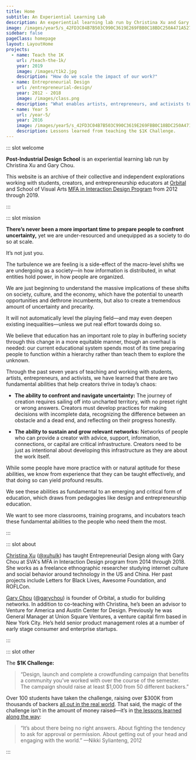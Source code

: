 ```yaml
---
title: Home
subtitle: An Experiential Learning Lab
description: An experiential learning lab run by Christina Xu and Gary Chou
image: /images/year5/s_42FD3C04B7B503C990C3619E269FBB0C18BDC250A471A52735CC280C239EE4C5_1485269191543_file.png
sidebar: false
pageClass: homepage
layout: LayoutHome
projects:
  - name: Teach the 1K
    url: /teach-the-1k/
    year: 2019
    image: /images/t1k2.jpg
    description: "How do we scale the impact of our work?"
  - name: Entrepreneurial Design
    url: /entrepreneurial-design/
    year: 2012 - 2018
    image: /images/class.png
    description: "What enables artists, entrepreneurs, and activists to be successful in today’s networked world?"
  - name: Year 5
    url: /year-5/
    year: 2016
    image: /images/year5/s_42FD3C04B7B503C990C3619E269FBB0C18BDC250A471A52735CC280C239EE4C5_1485269191543_file.png
    description: Lessons learned from teaching the $1K Challenge.
---
```


::: slot welcome

**Post-Industrial Design School** is an experiential learning lab run by Christina Xu and Gary Chou.

This website is an archive of their collective and independent explorations working with students, creators, and entrepreneurship educators at [Orbital](https://orbital.nyc) and School of Visual Arts [MFA in Interaction Design Program](http://interactiondesign.sva.edu) from 2012 through 2019.

:::


::: slot mission

**There’s never been a more important time to prepare people to confront uncertainty,** yet we are under-resourced and unequipped as a society to do so at scale.

It’s not just you.

The turbulence we are feeling is a side-effect of the macro-level shifts we are undergoing as a society—in how information is distributed, in what entities hold power, in how people are organized.

We are just beginning to understand the massive implications of these shifts on society, culture, and the economy, which have the potential to unearth opportunities and dethrone incumbents, but also to create a tremendous amount of uncertainty and precarity.

It will not automatically level the playing field—and may even deepen existing inequalities—unless we put real effort towards doing so.

We believe that education has an important role to play in buffering society through this change in a more equitable manner, though an overhaul is needed: our current educational system spends most of its time preparing people to function within a hierarchy rather than teach them to explore the unknown.

Through the past seven years of teaching and working with students, artists, entrepreneurs, and activists, we have learned that there are two fundamental abilities that help creators thrive in today’s chaos:

* **The ability to confront and navigate uncertainty:** The journey of creation requires sailing off into uncharted territory, with no preset right or wrong answers. Creators must develop practices for making decisions with incomplete data, recognizing the difference between an obstacle and a dead end, and reflecting on their progress honestly.

* **The ability to sustain and grow relevant networks:** Networks of people who can provide a creator with advice, support, information, connections, or capital are critical infrastructure. Creators need to be just as intentional about developing this infrastructure as they are about the work itself.

While some people have more practice with or natural aptitude for these abilities, we know from experience that they can be taught effectively, and that doing so can yield profound results.

We see these abilities as fundamental to an emerging and critical form of education, which draws from pedagogies like design and entrepreneurship education.

We want to see more classrooms, training programs, and incubators teach these fundamental abilities to the people who need them the most.

:::

::: slot about

[Christina Xu](http://christinaxu.org/) ([@xuhulk](https://twitter.com/xuhulk)) has taught Entrepreneurial Design along with Gary Chou at SVA's MFA in Interaction Design program from 2014 through 2018. She works as a freelance ethnographic researcher studying internet culture and social behavior around technology in the US and China. Her past projects include Letters for Black Lives, Awesome Foundation, and ROFLCon.

[Gary Chou](https://garychou.com/) ([@garychou](https://twitter.com/garychou)) is founder of Orbital, a studio for building networks.  In addition to co-teaching with Christina, he’s been an advisor to Venture for America and Austin Center for Design.  Previously he was General Manager at Union Square Ventures, a venture capital firm based in New York City.  He’s held senior product management roles at a number of early stage consumer and enterprise startups.

:::


::: slot other

The **$1K Challenge:**

> “Design, launch and complete a crowdfunding campaign that benefits a community you’ve worked with over the course of the semester.
> The campaign should raise at least $1,000 from 50 different backers.”

Over 100 students have taken the challenge, raising over $300K from thousands of backers [all out in the real world](https://youtu.be/e0Jsq6ZsARI?t=610). That said, the magic of the challenge isn’t in the amount of money raised—it’s in [the lessons learned along the way](https://postindustrialdesign.school/background#students):

> “It’s about there being no right answers. About fighting the tendency to ask for approval or permission. About getting out of your head and engaging with the world.”
—Nikki Sylianteng, 2012

:::
